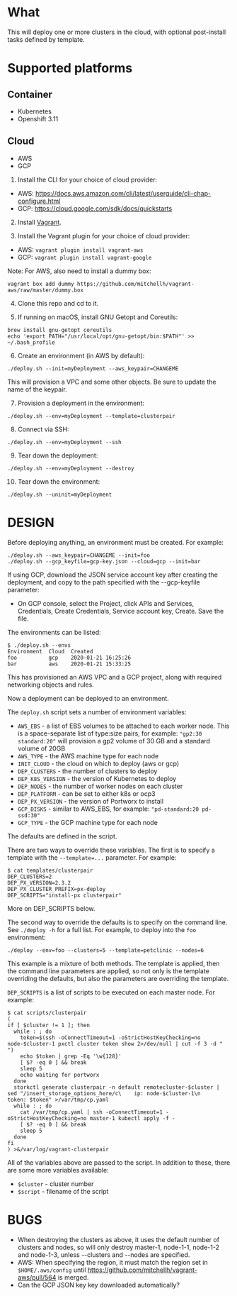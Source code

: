 # What

This will deploy one or more clusters in the cloud, with optional post-install tasks defined by template.

# Supported platforms

## Container
 * Kubernetes
 * Openshift 3.11

## Cloud
 * AWS
 * GCP

1. Install the CLI for your choice of cloud provider:
 * AWS: https://docs.aws.amazon.com/cli/latest/userguide/cli-chap-configure.html
 * GCP: https://cloud.google.com/sdk/docs/quickstarts

2. Install [Vagrant](https://www.vagrantup.com/downloads.html).

3. Install the Vagrant plugin for your choice of cloud provider:
 * AWS: `vagrant plugin install vagrant-aws`
 * GCP: `vagrant plugin install vagrant-google`

Note: For AWS, also need to install a dummy box:
```
vagrant box add dummy https://github.com/mitchellh/vagrant-aws/raw/master/dummy.box
```

4. Clone this repo and cd to it.

5. If running on macOS, install GNU Getopt and Coreutils:
```
brew install gnu-getopt coreutils
echo 'export PATH="/usr/local/opt/gnu-getopt/bin:$PATH"' >> ~/.bash_profile
```

6. Create an environment (in AWS by default):
```
./deploy.sh --init=myDeployment --aws_keypair=CHANGEME
```
This will provision a VPC and some other objects. Be sure to update the name of the keypair.

7. Provision a deployment in the environment:
```
./deploy.sh --env=myDeployment --template=clusterpair
```

8. Connect via SSH:
```
./deploy.sh --env=myDeployment --ssh
```

9. Tear down the deployment:
```
./deploy.sh --env=myDeployment --destroy
```

10. Tear down the environment:
```
./deploy.sh --uninit=myDeployment
```

# DESIGN

Before deploying anything, an environment must be created. For example:
```
./deploy.sh --aws_keypair=CHANGEME --init=foo
./deploy.sh --gcp_keyfile=gcp-key.json --cloud=gcp --init=bar
```
If using GCP, download the JSON service account key after creating the deployment, and copy to the path specified with the --gcp-keyfile parameter:
 * On GCP console, select the Project, click APIs and Services, Credentials, Create Credentials, Service account key, Create. Save the file.

The environments can be listed:
```
$ ./deploy.sh --envs
Environment  Cloud  Created
foo          gcp    2020-01-21 16:25:26
bar          aws    2020-01-21 15:33:25
```

This has provisioned an AWS VPC and a GCP project, along with required networking objects and rules.

Now a deployment can be deployed to an environment.

The `deploy.sh` script sets a number of environment variables:
 * `AWS_EBS` - a list of EBS volumes to be attached to each worker node. This is a space-separate list of type:size pairs, for example: `"gp2:30 standard:20"` will provision a gp2 volume of 30 GB and a standard volume of 20GB
 * `AWS_TYPE` - the AWS machine type for each node
 * `INIT_CLOUD` - the cloud on which to deploy (aws or gcp)
 * `DEP_CLUSTERS` - the number of clusters to deploy
 * `DEP_K8S_VERSION` - the version of Kubernetes to deploy
 * `DEP_NODES` - the number of worker nodes on each cluster
 * `DEP_PLATFORM` - can be set to either k8s or ocp3
 * `DEP_PX_VERSION` - the version of Portworx to install
 * `GCP_DISKS` - similar to AWS_EBS, for example: `"pd-standard:20 pd-ssd:30"`
 * `GCP_TYPE` - the GCP machine type for each node

The defaults are defined in the script.

There are two ways to override these variables. The first is to specify a template with the `--template=...` parameter. For example:
```
$ cat templates/clusterpair
DEP_CLUSTERS=2
DEP_PX_VERSION=2.3.2
DEP_PX_CLUSTER_PREFIX=px-deploy
DEP_SCRIPTS="install-px clusterpair"
```

More on DEP_SCRIPTS below.

The second way to override the defaults is to specify on the command line. See `./deploy -h` for a full list. For example, to deploy into the `foo` environment:
```
./deploy --env=foo --clusters=5 --template=petclinic --nodes=6
```

This example is a mixture of both methods. The template is applied, then the command line parameters are applied, so not only is the template overriding the defaults, but also the parameters are overriding the template.

`DEP_SCRIPTS` is a list of scripts to be executed on each master node. For example:
```
$ cat scripts/clusterpair
(
if [ $cluster != 1 ]; then
  while : ; do
    token=$(ssh -oConnectTimeout=1 -oStrictHostKeyChecking=no node-$cluster-1 pxctl cluster token show 2>/dev/null | cut -f 3 -d " ")
    echo $token | grep -Eq '\w{128}'
    [ $? -eq 0 ] && break
    sleep 5
    echo waiting for portworx
  done
  storkctl generate clusterpair -n default remotecluster-$cluster | sed "/insert_storage_options_here/c\    ip: node-$cluster-1\n    token: $token" >/var/tmp/cp.yaml
  while : ; do
    cat /var/tmp/cp.yaml | ssh -oConnectTimeout=1 -oStrictHostKeyChecking=no master-1 kubectl apply -f -
    [ $? -eq 0 ] && break
    sleep 5
  done
fi
) >&/var/log/vagrant-clusterpair
```

All of the variables above are passed to the script. In addition to these, there are some more variables available:
 * `$cluster` - cluster number
 * `$script` - filename of the script

# BUGS
 * When destroying the clusters as above, it uses the default number of clusters and nodes, so will only destroy master-1, node-1-1, node-1-2 and node-1-3, unless --clusters and --nodes are specified.
 * AWS: When specifying the region, it must match the region set in `$HOME/.aws/config` until https://github.com/mitchellh/vagrant-aws/pull/564 is merged.
 * Can the GCP JSON key key downloaded automatically?
